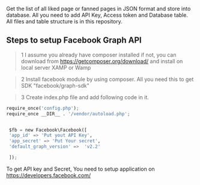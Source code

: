 Get the list of all liked page or fanned pages in JSON format and store into database. All you need to add API Key, Access token and Database table. All files and table structure is in this repository.

## Steps to setup Facebook Graph API

> 1 I assume you already have composer installed if not, you can download from https://getcomposer.org/download/ and install on local server XAMP or Wamp

> 2 Install facebook module by using composer. All you need this to get SDK "facebook/graph-sdk"

> 3 Create index.php file and add following code in it. 

 ```python
require_once('config.php'); 
require_once __DIR__ . '/vendor/autoload.php';  

 
  $fb = new Facebook\Facebook([
  'app_id' => 'Put yout API Key', 
  'app_secret' => 'Put Your secret',
  'default_graph_version' =>  'v2.2'
 
  ]);
  ```
  To get API key and Secret, You need to setup application on https://developers.facebook.com/
  
  

